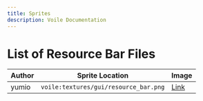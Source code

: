 ```yaml
---
title: Sprites
description: Voile Documentation
---
```


# List of Resource Bar Files

Author | Sprite Location | Image
-------|-----------------|------
yumio | `voile:textures/gui/resource_bar.png` | [Link](https://github.com/Maxmani/voile/blob/HEAD/src/main/resources/assets/voile/textures/gui/resource_bar.png)